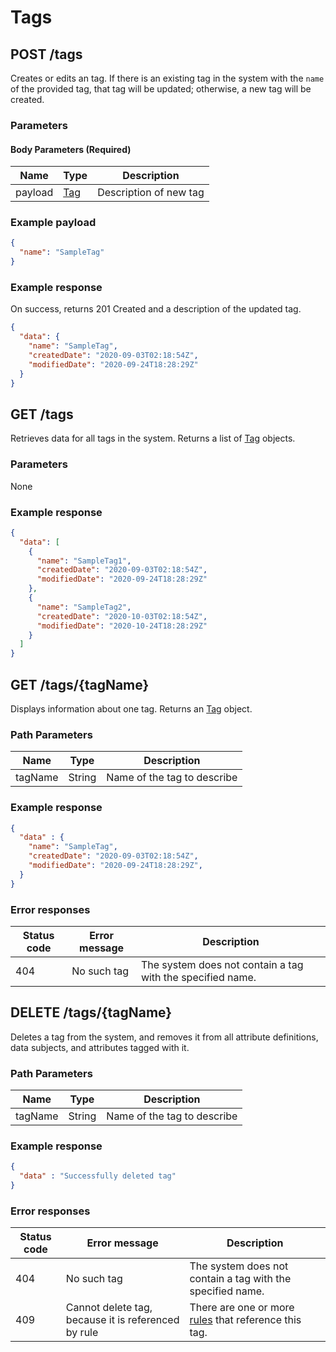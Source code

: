 # Tags


## POST /tags
Creates or edits an tag. If there is an existing tag in the system with the `name` of the provided tag, that tag will be updated; otherwise, a new tag will be created.

### Parameters

#### Body Parameters (Required)
|Name            |Type                           |Description           |
|----------------|-------------------------------|----------------------|
|payload         |[Tag](/glossary/tag)           |Description of new tag|

### Example payload

```json
{
  "name": "SampleTag"
}
```

### Example response
On success, returns 201 Created and a description of the updated tag.

```json
{
  "data": {
    "name": "SampleTag",
    "createdDate": "2020-09-03T02:18:54Z",
    "modifiedDate": "2020-09-24T18:28:29Z"
  }
}
```


## GET /tags
Retrieves data for all tags in the system. Returns a list of [Tag](/glossary/tag) objects.

### Parameters
None

### Example response
```json
{
  "data": [
    {
      "name": "SampleTag1",
      "createdDate": "2020-09-03T02:18:54Z",
      "modifiedDate": "2020-09-24T18:28:29Z"
    },
    {
      "name": "SampleTag2",
      "createdDate": "2020-10-03T02:18:54Z",
      "modifiedDate": "2020-10-24T18:28:29Z"
    }
  ]
}
```

## GET /tags/{tagName}
Displays information about one tag. Returns an [Tag](/glossary/tag) object.

### Path Parameters
|Name            |Type                           |Description                  |
|----------------|-------------------------------|-----------------------------|
|tagName         |String                         |Name of the tag to describe  |

### Example response
```json
{
  "data" : {
    "name": "SampleTag",
    "createdDate": "2020-09-03T02:18:54Z",
    "modifiedDate": "2020-09-24T18:28:29Z",
  }
}
```

### Error responses
|Status code|Error message|Description|
|-----------|-------------|-----------|
|404        |No such tag  |The system does not contain a tag with the specified name.|


## DELETE /tags/{tagName}
Deletes a tag from the system, and removes it from all attribute definitions, data subjects, and attributes tagged with it.

### Path Parameters
|Name            |Type                           |Description                  |
|----------------|-------------------------------|-----------------------------|
|tagName         |String                         |Name of the tag to describe|

### Example response
```json
{
  "data" : "Successfully deleted tag"
}
```

### Error responses
|Status code|Error message|Description|
|-----------|-------------|-----------|
|404        |No such tag  |The system does not contain a tag with the specified name.|
|409        |Cannot delete tag, because it is referenced by rule|There are one or more [rules](/tutorials/rules) that reference this tag.|
